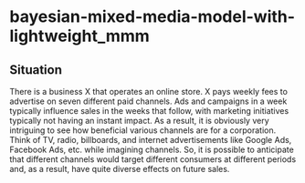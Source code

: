 # bayesian-mixed-media-model-with-lightweight_mmm

## Situation
There is a business X that operates an online store. X pays weekly fees to advertise on seven different paid channels. Ads and campaigns in a week typically influence sales in the weeks that follow, with marketing initiatives typically not having an instant impact. As a result, it is obviously very intriguing to see how beneficial various channels are for a corporation. Think of TV, radio, billboards, and internet advertisements like Google Ads, Facebook Ads, etc. while imagining channels. So, it is possible to anticipate that different channels would target different consumers at different periods and, as a result, have quite diverse effects on future sales.
